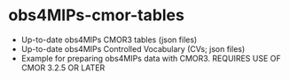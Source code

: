 # obs4MIPs-cmor-tables
- Up-to-date obs4MIPs CMOR3 tables (json files)
- Up-to-date obs4MIPs Controlled Vocabulary (CVs; json files) 
- Example for preparing obs4MIPs data with CMOR3.  REQUIRES USE OF CMOR 3.2.5 OR LATER
